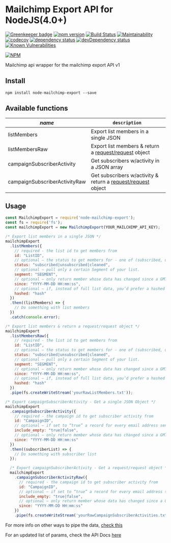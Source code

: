 # Mailchimp Export API for NodeJS(4.0+)

[![Greenkeeper badge](https://badges.greenkeeper.io/shierro/node-mailchimp-export.svg)](https://greenkeeper.io/)
[![npm version](https://badge.fury.io/js/node-mailchimp-export.svg)](https://badge.fury.io/js/node-mailchimp-export)
[![Build Status](https://travis-ci.org/shierro/node-mailchimp-export.svg?branch=master)](https://travis-ci.org/shierro/node-mailchimp-export)
[![Maintainability](https://api.codeclimate.com/v1/badges/f60e0883a1c98f548293/maintainability)](https://codeclimate.com/github/shierro/node-mailchimp-export/maintainability)
[![codecov](https://codecov.io/gh/shierro/node-mailchimp-export/branch/master/graph/badge.svg)](https://codecov.io/gh/shierro/node-mailchimp-export)
[![dependency status](https://david-dm.org/shierro/node-mailchimp-export/status.svg)](https://david-dm.org/shierro/node-mailchimp-export/status.svg)
[![devDependency status](https://david-dm.org/shierro/node-mailchimp-export/dev-status.svg)](https://david-dm.org/shierro/node-mailchimp-export/dev-status.svg)
[![Known Vulnerabilities](https://snyk.io/test/github/shierro/node-mailchimp-export/badge.svg)](https://snyk.io/test/github/shierro/node-mailchimp-export)

[![NPM](https://nodei.co/npm/node-mailchimp-export.png)](https://nodei.co/npm/node-mailchimp-export/)

Mailchimp api wrapper for the mailchimp export API v1

## Install
`npm install node-mailchimp-export --save`

## Available functions
*name* | `description` 
--- | ---
listMembers | Export list members in a single JSON
listMembersRaw | Export list members & return a [request/request](https://github.com/request/request) object
campaignSubscriberActivity | Get subscribers w/activity in a JSON array
campaignSubscriberActivityRaw | Get subscribers w/activity & return a [request/request](https://github.com/request/request) object

## Usage
```javascript
const MailchimpExport = require('node-mailchimp-export');
const fs = require('fs');
const mailchimpExport = new MailchimpExport(YOUR_MAILCHIMP_API_KEY);

/* Export list members in a single JSON */
mailchimpExport
  .listMembers({
    // required - the list id to get members from
    id: "ListID",
    // optional – the status to get members for - one of (subscribed, unsubscribed, cleaned), defaults to subscribed
    status: "subscribed|unsubscribed|cleaned",
    // optional – pull only a certain Segment of your list.
    segment: "SEGMENT",
    // optional – only return member whose data has changed since a GMT timestamp – in YYYY-MM-DD HH:mm:ss format
    since: "YYYY-MM-DD HH:mm:ss",
    // optional – if, instead of full list data, you’d prefer a hashed list of email addresses, set this to the hashing algorithm you expect. Currently only “sha256” is supported.
    hashed: "hash"
  })
  .then((listMembers) => {
    // Do something with list members
  })
  .catch(console.error);

/* Export list members & return a request/request object */
mailchimpExport
  .listMembersRaw({
    // required - the list id to get members from
    id: "ListID",
    // optional – the status to get members for - one of (subscribed, unsubscribed, cleaned), defaults to subscribed
    status: "subscribed|unsubscribed|cleaned",
    // optional – pull only a certain Segment of your list.
    segment: "SEGMENT",
    // optional – only return member whose data has changed since a GMT timestamp – in YYYY-MM-DD HH:mm:ss format
    since: "YYYY-MM-DD HH:mm:ss",
    // optional – if, instead of full list data, you’d prefer a hashed list of email addresses, set this to the hashing algorithm you expect. Currently only “sha256” is supported.
    hashed: "hash"
  })
  .pipe(fs.createWriteStream('yourRawListMembers.txt'));

/* Export campaignSubscriberActivity - Get a single JSON Object */
mailchimpExport
  .campaignSubscriberActivity({
    // required - the campaign id to get subscriber activity from
    id: "CampaignID",
    // optional – if set to “true” a record for every email address sent to will be returned even if there is no activity data. defaults to “false”
    include_empty: "true|false",
    // optional – only return member whose data has changed since a GMT timestamp – in YYYY-MM-DD HH:mm:ss format
    since: "YYYY-MM-DD HH:mm:ss"
  })
  .then((subscriberList) => {
    // Do something with subscriber list
  });

  /* Export campaignSubscriberActivity - Get a request/request object */
  mailchimpExport
    .campaignSubscriberActivityRaw({
      // required - the campaign id to get subscriber activity from
      id: "CampaignID",
      // optional – if set to “true” a record for every email address sent to will be returned even if there is no activity data. defaults to “false”
      include_empty: "true|false",
      // optional – only return member whose data has changed since a GMT timestamp – in YYYY-MM-DD HH:mm:ss format
      since: "YYYY-MM-DD HH:mm:ss"
    })
    .pipe(fs.createWriteStream('yourRawCampaignSubscriberActivities.txt'));
```

For more info on other ways to pipe the data, [check this](https://github.com/request/request#streaming)

For an updated list of params, check the API Docs [here](http://developer.mailchimp.com/documentation/mailchimp/guides/how-to-use-the-export-api/#list-export)

